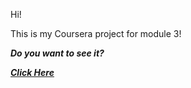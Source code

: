 Hi!

This is my Coursera project for module 3!

**_Do you want to see it?_**

[**_Click Here_**](https://aakella1.github.io/coursera-test/site/Assignments/Module%203/module-3.html)
